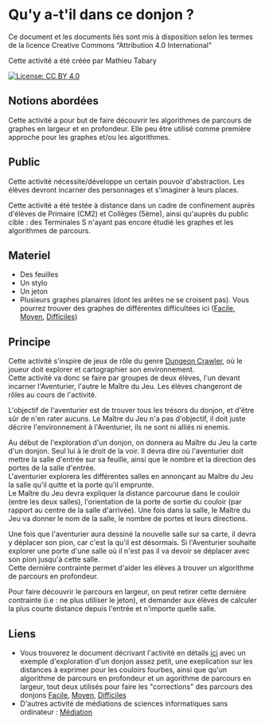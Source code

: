 # Qu'y a-t'il dans ce donjon ?

Ce document et les documents liés sont mis à disposition selon les termes de la licence Creative Commons “Attribution 4.0 International”

Cette activité a été créée par Mathieu Tabary

[![License: CC BY 4.0](https://licensebuttons.net/l/by-sa/4.0/88x31.png)](https://creativecommons.org/licenses/by-sa/4.0/)<br>

## Notions abordées
Cette activité a pour but de faire découvrir les algorithmes de parcours de graphes en largeur et en profondeur.
Elle peu être utilisé comme première approche pour les graphes et/ou les algorithmes.

## Public
Cette activité nécessite/développe un certain pouvoir d'abstraction.
Les élèves devront incarner des personnages et s'imaginer à leurs places.

Cette activité a été testée à distance dans un cadre de confinement auprès d'élèves de Primaire (CM2) et Collèges (5ème), ainsi qu'auprès du public cible : des Terminales S n'ayant pas encore étudié les graphes et les algorithmes de parcours.

## Materiel
- Des feuilles
- Un stylo
- Un jeton
- Plusieurs graphes planaires (dont les arêtes ne se croisent pas). Vous pourrez trouver des graphes de différentes difficultées ici ([Facile](https://github.com/TabaryM/Mediation_Graphes/blob/master/DonjonsSimple/donjons_faciles_tous.pdf),
[Moyen](https://github.com/TabaryM/Mediation_Graphes/blob/master/DonjonsMoyens/donjons_moyen_tous.pdf),
[Difficiles](https://github.com/TabaryM/Mediation_Graphes/blob/master/DonjonsDifficiles/donjons_difficiles_tous.pdf))

## Principe
Cette activité s'inspire de jeux de rôle du genre [Dungeon Crawler](https://fr.wikipedia.org/wiki/Dungeon_crawler), où le joueur doit explorer et cartographier son environnement.<br>
Cette activité va donc se faire par groupes de deux élèves, l'un devant incarner l'Aventurier, l'autre le Maître du Jeu. Les élèves changeront de rôles au cours de l'activité.

L'objectif de l'aventurier est de trouver tous les trésors du donjon, et d'être sûr de n'en rater aucuns.
Le Maître du Jeu n'a pas d'objectif, il doit juste décrire l'environnement à l'Aventurier, ils ne sont ni alliés ni enemis.

Au début de l'exploration d'un donjon, on donnera au Maître du Jeu la carte d'un donjon. Seul lui à le droit de la voir. Il devra dire où l'aventurier doit mettre la salle d'entrée sur sa feuille, ainsi que le nombre et la direction des portes de la salle d'entrée.<br>
L'aventurier explorera les différentes salles en annonçant au Maître du Jeu la salle qu'il quitte et la porte qu'il emprunte.<br>
Le Maître du Jeu devra expliquer la distance parcourue dans le couloir (entre les deux salles), l'orientation de la porte de sortie du couloir (par rapport au centre de la salle d'arrivée). Une fois dans la salle, le Maître du Jeu va donner le nom de la salle, le nombre de portes et leurs directions.

Une fois que l'aventurier aura dessiné la nouvelle salle sur sa carte, il devra y déplacer son pion, car c'est la qu'il est désormais.
Si l'Aventurier souhaite explorer une porte d'une salle où il n'est pas il va devoir se déplacer avec son pion jusqu'à cette salle.<br>
Cette dernière contrainte permet d'aider les élèves à trouver un algorithme de parcours en profondeur.<br>

Pour faire découvrir le parcours en largeur, on peut retirer cette dernière contrainte (i.e : ne plus utiliser le jeton), et demander aux élèves de calculer la plus courte distance depuis l'entrée et n'importe quelle salle.

## Liens
- Vous trouverez le document décrivant l'activité en détails [ici](https://github.com/TabaryM/Mediation_Graphes/blob/master/Atelier/atelier_donjons.pdf) avec un exemple d'exploration d'un donjon assez petit, une exeplication sur les distances à exprimer pour les couloirs fourbes, ainsi que qu'un algorithme de parcours en profondeur et un agorithme de parcours en largeur, tout deux utilisés pour faire les "corrections" des parcours des donjons [Facile](https://github.com/TabaryM/Mediation_Graphes/blob/master/DonjonsSimple/donjons_faciles_tous.pdf),
[Moyen](https://github.com/TabaryM/Mediation_Graphes/blob/master/DonjonsMoyens/donjons_moyen_tous.pdf),
[Difficiles](https://github.com/TabaryM/Mediation_Graphes/blob/master/DonjonsDifficiles/donjons_difficiles_tous.pdf)
- D'autres activité de médiations de sciences informatiques sans ordinateur : [Médiation](https://members.loria.fr/MDuflot/files/med/)
